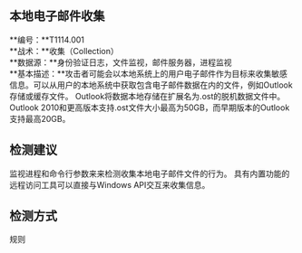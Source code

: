 ## 本地电子邮件收集  
**编号：**T1114.001  
**战术：**收集（Collection）  
**数据源：**身份验证日志，文件监视，邮件服务器，进程监视  
**基本描述：**攻击者可能会以本地系统上的用户电子邮件作为目标来收集敏感信息。可以从用户的本地系统中获取包含电子邮件数据在内的文件，例如Outlook存储或缓存文件。
Outlook将数据本地存储在扩展名为.ost的脱机数据文件中。 Outlook 2010和更高版本支持.ost文件大小最高为50GB，而早期版本的Outlook支持最高20GB。  
## 检测建议  
监视进程和命令行参数来来检测收集本地电子邮件文件的行为。
具有内置功能的远程访问工具可以直接与Windows API交互来收集信息。
  
## 检测方式  
规则